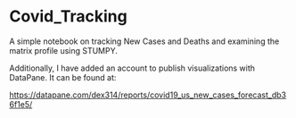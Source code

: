 # Covid_Tracking
A simple notebook on tracking New Cases and Deaths and examining the matrix profile using STUMPY.

Additionally, I have added an account to publish visualizations with DataPane. It can be found at:

https://datapane.com/dex314/reports/covid19_us_new_cases_forecast_db36f1e5/
